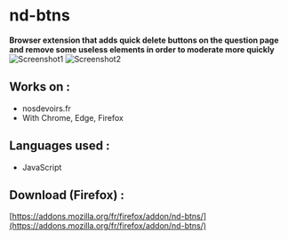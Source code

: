 # nd-btns
**Browser extension that adds quick delete buttons on the question page and remove some useless elements in order to moderate more quickly**
![Screenshot1](https://github.com/theodrf/nd-btns/blob/main/icons/screen.png?raw=true)
![Screenshot2](https://github.com/theodrf/nd-btns/blob/main/icons/screen2.png?raw=true)

## Works on :
+ nosdevoirs.fr
+ With Chrome, Edge, Firefox

## Languages used :
+ JavaScript

## Download (Firefox) :
[https://addons.mozilla.org/fr/firefox/addon/nd-btns/](https://addons.mozilla.org/fr/firefox/addon/nd-btns/)
